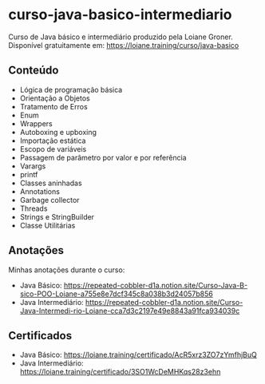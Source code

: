 # curso-java-basico-intermediario
Curso de Java básico e intermediário produzido pela Loiane Groner. 
Disponível gratuitamente em: https://loiane.training/curso/java-basico

## Conteúdo
- Lógica de programação básica
- Orientação a Objetos
- Tratamento de Erros
- Enum
- Wrappers
- Autoboxing e upboxing
- Importação estática
- Escopo de variáveis
- Passagem de parâmetro por valor e por referência
- Varargs
- printf
- Classes aninhadas
- Annotations
- Garbage collector
- Threads
- Strings e StringBuilder
- Classe Utilitárias

## Anotações
Minhas anotações durante o curso: 
- Java Básico: https://repeated-cobbler-d1a.notion.site/Curso-Java-B-sico-POO-Loiane-a755e8e7dcf345c8a038b3d24057b856
- Java Intermediário: https://repeated-cobbler-d1a.notion.site/Curso-Java-Intermedi-rio-Loiane-cca7d3c2197e49e8843a91fca934039c  

## Certificados
- Java Básico: https://loiane.training/certificado/AcR5xrz3ZO7zYmfhjBuQ
- Java Intermediário: https://loiane.training/certificado/3SO1WcDeMHKqs28z3ehn
